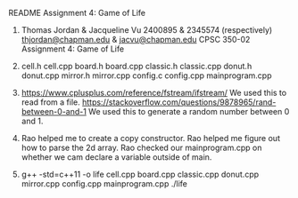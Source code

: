 README Assignment 4: Game of Life

1. Thomas Jordan & Jacqueline Vu
   2400895 & 2345574 (respectively)
   thjordan@chapman.edu & jacvu@chapman.edu
   CPSC 350-02
   Assignment 4: Game of Life

2. cell.h
   cell.cpp
   board.h
   board.cpp
   classic.h
   classic.cpp
   donut.h
   donut.cpp
   mirror.h
   mirror.cpp
   config.c
   config.cpp
   mainprogram.cpp

3. https://www.cplusplus.com/reference/fstream/ifstream/ We used this to read
   from a file.
   https://stackoverflow.com/questions/9878965/rand-between-0-and-1 We used
   this to generate a random number between 0 and 1.

4. Rao helped me to create a copy constructor.
   Rao helped me figure out how to parse the 2d array.
   Rao checked our mainprogram.cpp on whether we cam declare a variable outside
   of main.

5. g++ -std=c++11 -o life cell.cpp board.cpp classic.cpp donut.cpp mirror.cpp config.cpp mainprogram.cpp
   ./life
